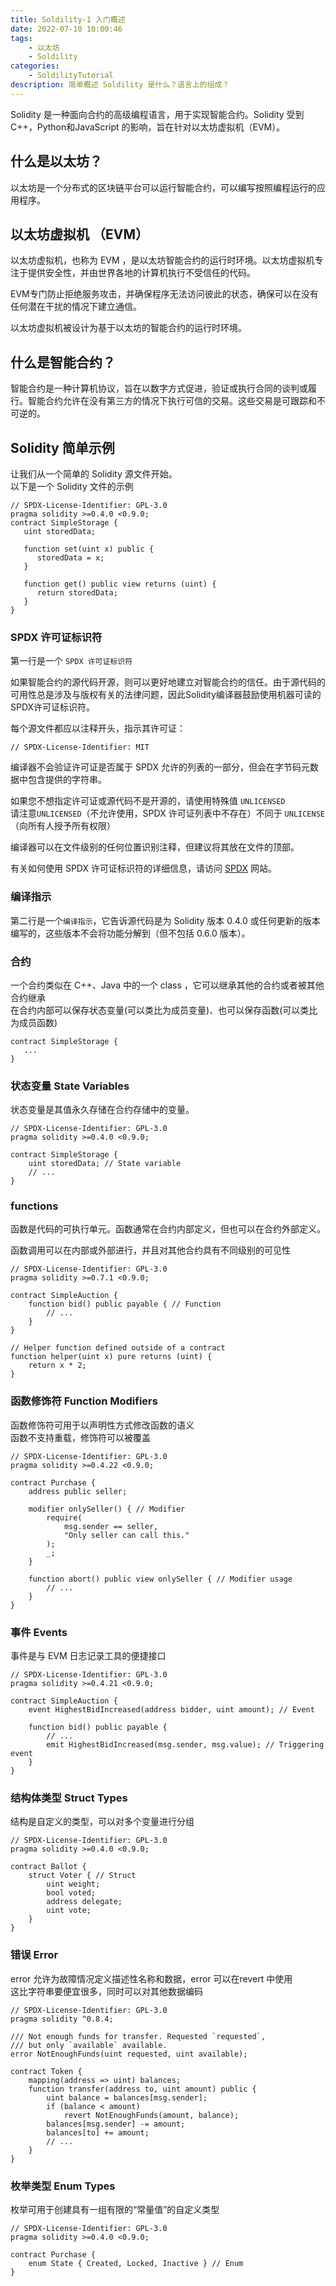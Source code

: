 ```yaml
---
title: Soldility-1 入门概述
date: 2022-07-10 10:00:46
tags: 
    - 以太坊
    - Soldility
categories:
    - SoldilityTutorial
description: 简单概述 Soldility 是什么？语言上的组成？
---
```

Solidity 是一种面向合约的高级编程语言，用于实现智能合约。Solidity 受到 C++，Python和JavaScript 的影响，旨在针对以太坊虚拟机（EVM）。

## 什么是以太坊？
以太坊是一个分布式的区块链平台可以运行智能合约，可以编写按照编程运行的应用程序。

## 以太坊虚拟机 （EVM）
以太坊虚拟机，也称为 EVM ，是以太坊智能合约的运行时环境。以太坊虚拟机专注于提供安全性，并由世界各地的计算机执行不受信任的代码。

EVM专门防止拒绝服务攻击，并确保程序无法访问彼此的状态，确保可以在没有任何潜在干扰的情况下建立通信。

以太坊虚拟机被设计为基于以太坊的智能合约的运行时环境。

## 什么是智能合约？
智能合约是一种计算机协议，旨在以数字方式促进，验证或执行合同的谈判或履行。智能合约允许在没有第三方的情况下执行可信的交易。这些交易是可跟踪和不可逆的。

## Solidity 简单示例
让我们从一个简单的 Solidity 源文件开始。  
以下是一个 Solidity 文件的示例   
```
// SPDX-License-Identifier: GPL-3.0
pragma solidity >=0.4.0 <0.9.0;
contract SimpleStorage {
   uint storedData;

   function set(uint x) public {
      storedData = x;
   }

   function get() public view returns (uint) {
      return storedData;
   }
}
```
### SPDX 许可证标识符

第一行是一个 `SPDX 许可证标识符`

如果智能合约的源代码开源，则可以更好地建立对智能合约的信任。由于源代码的可用性总是涉及与版权有关的法律问题，因此Solidity编译器鼓励使用机器可读的SPDX许可证标识符。  

每个源文件都应以注释开头，指示其许可证：

`// SPDX-License-Identifier: MIT`

编译器不会验证许可证是否属于 SPDX 允许的列表的一部分，但会在字节码元数据中包含提供的字符串。

如果您不想指定许可证或源代码不是开源的，请使用特殊值 `UNLICENSED`   
请注意`UNLICENSED`（不允许使用，SPDX 许可证列表中不存在）不同于 `UNLICENSE`（向所有人授予所有权限）

编译器可以在文件级别的任何位置识别注释，但建议将其放在文件的顶部。

有关如何使用 SPDX 许可证标识符的详细信息，请访问 [SPDX](https://spdx.org/ids-how) 网站。

### 编译指示
第二行是一个`编译指示`，它告诉源代码是为 Solidity 版本 0.4.0 或任何更新的版本编写的，这些版本不会将功能分解到（但不包括 0.6.0 版本）。

### 合约

一个合约类似在 C++、Java 中的一个 class ，它可以继承其他的合约或者被其他合约继承  
在合约内部可以保存状态变量(可以类比为成员变量)、也可以保存函数(可以类比为成员函数)
```
contract SimpleStorage {
   ...
}
```
### 状态变量  State Variables

状态变量是其值永久存储在合约存储中的变量。  

```
// SPDX-License-Identifier: GPL-3.0
pragma solidity >=0.4.0 <0.9.0;

contract SimpleStorage {
    uint storedData; // State variable
    // ...
}
```

### functions
函数是代码的可执行单元。函数通常在合约内部定义，但也可以在合约外部定义。   

函数调用可以在内部或外部进行，并且对其他合约具有不同级别的可见性  
```
// SPDX-License-Identifier: GPL-3.0
pragma solidity >=0.7.1 <0.9.0;

contract SimpleAuction {
    function bid() public payable { // Function
        // ...
    }
}

// Helper function defined outside of a contract
function helper(uint x) pure returns (uint) {
    return x * 2;
}
```

### 函数修饰符 Function Modifiers
函数修饰符可用于以声明性方式修改函数的语义  
函数不支持重载，修饰符可以被覆盖
```
// SPDX-License-Identifier: GPL-3.0
pragma solidity >=0.4.22 <0.9.0;

contract Purchase {
    address public seller;

    modifier onlySeller() { // Modifier
        require(
            msg.sender == seller,
            "Only seller can call this."
        );
        _;
    }

    function abort() public view onlySeller { // Modifier usage
        // ...
    }
}
```

### 事件 Events
事件是与 EVM 日志记录工具的便捷接口  
```
// SPDX-License-Identifier: GPL-3.0
pragma solidity >=0.4.21 <0.9.0;

contract SimpleAuction {
    event HighestBidIncreased(address bidder, uint amount); // Event

    function bid() public payable {
        // ...
        emit HighestBidIncreased(msg.sender, msg.value); // Triggering event
    }
}
```


### 结构体类型 Struct Types  

结构是自定义的类型，可以对多个变量进行分组  

```
// SPDX-License-Identifier: GPL-3.0
pragma solidity >=0.4.0 <0.9.0;

contract Ballot {
    struct Voter { // Struct
        uint weight;
        bool voted;
        address delegate;
        uint vote;
    }
}
```

### 错误 Error

error 允许为故障情况定义描述性名称和数据，error 可以在revert 中使用  
这比字符串要便宜很多，同时可以对其他数据编码

```
// SPDX-License-Identifier: GPL-3.0
pragma solidity ^0.8.4;

/// Not enough funds for transfer. Requested `requested`,
/// but only `available` available.
error NotEnoughFunds(uint requested, uint available);

contract Token {
    mapping(address => uint) balances;
    function transfer(address to, uint amount) public {
        uint balance = balances[msg.sender];
        if (balance < amount)
            revert NotEnoughFunds(amount, balance);
        balances[msg.sender] -= amount;
        balances[to] += amount;
        // ...
    }
}
```

### 枚举类型  Enum Types
枚举可用于创建具有一组有限的“常量值”的自定义类型
```
// SPDX-License-Identifier: GPL-3.0
pragma solidity >=0.4.0 <0.9.0;

contract Purchase {
    enum State { Created, Locked, Inactive } // Enum
}
```